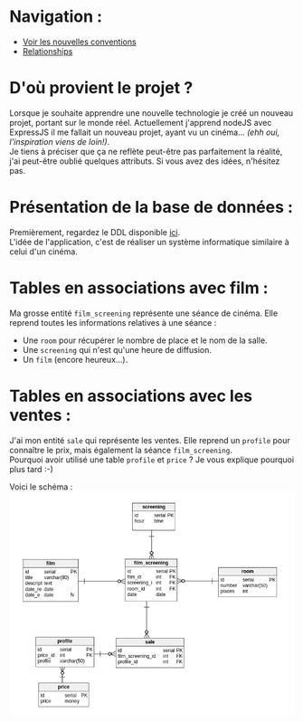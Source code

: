 # Navigation :
- [Voir les nouvelles conventions](./normalizations.md)
- [Relationships](./relationship)

# D'où provient le projet ?
Lorsque je souhaite apprendre une nouvelle technologie je créé un nouveau projet, portant sur le monde réel. Actuellement j'apprend nodeJS avec ExpressJS il me fallait un nouveau projet, ayant vu un cinéma... *(ehh oui, l'inspiration viens de loin!)*. <br />
Je tiens à préciser que ça ne reflète peut-être pas parfaitement la réalité, j'ai peut-être oublié quelques attributs. Si vous avez des idées, n'hésitez pas.
# Présentation de la base de données :
Premièrement, regardez le DDL disponible [ici](https://github.com/EmixMaxime/learn-nodejs-bydoing/blob/master/migrations/sqls/global.sql). <br />
L'idée de l'application, c'est de réaliser un système informatique similaire à celui d'un cinéma. <br />

# Tables en associations avec film :
Ma grosse entité `film_screening` représente une séance de cinéma. Elle reprend toutes les informations relatives à une séance :
- Une `room` pour récupérer le nombre de place et le nom de la salle.
- Une `screening` qui n'est qu'une heure de diffusion.
- Un `film` (encore heureux...). <br />

# Tables en associations avec les ventes :
J'ai mon entité `sale` qui représente les ventes. Elle reprend un `profile` pour connaître le prix, mais également la séance `film_screening`. <br />
Pourquoi avoir utilisé une table `profile` et `price` ? Je vous explique pourquoi plus tard :-) <br />

Voici le schéma : <br />
![schema](./img/schema.png) <br />
